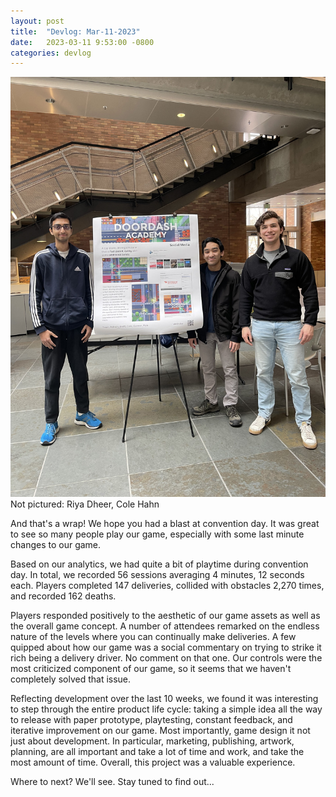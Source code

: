 ```yaml
---
layout: post
title:  "Devlog: Mar-11-2023"
date:   2023-03-11 9:53:00 -0800
categories: devlog
---
```


![Convention Day Team Photo](/assets/img/IMG_0004.jpg)
Not pictured: Riya Dheer, Cole Hahn

And that's a wrap!
We hope you had a blast at convention day.
It was great to see so many people play our game,
  especially with some last minute changes to our game.

Based on our analytics, we had quite a bit of playtime during convention day.
In total, we recorded 56 sessions averaging 4 minutes, 12 seconds each.
Players completed 147 deliveries, collided with obstacles 2,270 times,
  and recorded 162 deaths.

Players responded positively to the aesthetic of our
  game assets as well as the overall game concept.
A number of attendees remarked on the endless nature
  of the levels where you can continually make deliveries.
A few quipped about how our game was a social commentary
  on trying to strike it rich being a delivery driver.
No comment on that one.
Our controls were the most criticized component of our game,
  so it seems that we haven't completely solved that issue.

Reflecting development over the last 10 weeks,
  we found it was interesting to step through the entire product life cycle:
  taking a simple idea all the way to release with paper prototype, playtesting,
  constant feedback, and iterative improvement on our game.
Most importantly, game design it not just about development.
In particular, marketing, publishing, artwork, planning,
  are all important and take a lot of time and work,
  and take the most amount of time.
Overall, this project was a valuable experience.

Where to next?
We'll see.
Stay tuned to find out...
